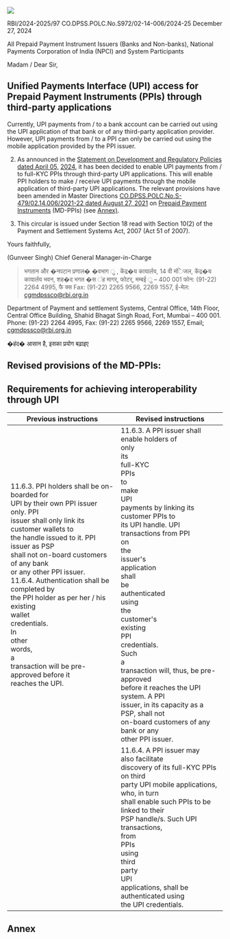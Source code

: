 ![](_page_0_Picture_0.jpeg)

RBI/2024-2025/97 CO.DPSS.POLC.No.S972/02-14-006/2024-25 December 27, 2024

All Prepaid Payment Instrument Issuers (Banks and Non-banks), National Payments Corporation of India (NPCI) and System Participants

Madam / Dear Sir,

## **Unified Payments Interface (UPI) access for Prepaid Payment Instruments (PPIs) through third-party applications**

Currently, UPI payments from / to a bank account can be carried out using the UPI application of that bank or of any third-party application provider. However, UPI payments from / to a PPI can only be carried out using the mobile application provided by the PPI issuer.

2. As announced in the [Statement on Development and Regulatory Policies dated April 05,](https://www.rbi.org.in/Scripts/BS_PressReleaseDisplay.aspx?prid=57639)  [2024](https://www.rbi.org.in/Scripts/BS_PressReleaseDisplay.aspx?prid=57639), it has been decided to enable UPI payments from / to full-KYC PPIs through third-party UPI applications. This will enable PPI holders to make / receive UPI payments through the mobile application of third-party UPI applications. The relevant provisions have been amended in Master Directions [CO.DPSS.POLC.No.S-479/02.14.006/2021-22 dated August 27, 2021](https://www.rbi.org.in/Scripts/BS_ViewMasDirections.aspx?id=12156) on [Prepaid Payment Instruments](https://www.rbi.org.in/Scripts/BS_ViewMasDirections.aspx?id=12156) (MD-PPIs) (see [Annex\)](#page-1-0).

3. This circular is issued under Section 18 read with Section 10(2) of the Payment and Settlement Systems Act, 2007 (Act 51 of 2007).

Yours faithfully,

(Gunveer Singh) Chief General Manager-in-Charge

> भगतान और �नपटान प्रणाल� �वभाग ु , केंद्र�य कायार्लय, 14 वी मंिजल, केंद्र�य कायार्लय भवन, शह�द भगत �स ंह मागर्, फोटर्, मम्बई ु – 400 001 फोन: (91-22) 2264 4995, फै क्स Fax: (91-22) 2265 9566, 2269 1557, ई-मेल: [cgmdpssco@rbi.org.in](mailto:cgmdpssco@rbi.org.in)

Department of Payment and settlement Systems, Central Office, 14th Floor, Central Office Building, Shahid Bhagat Singh Road, Fort, Mumbai – 400 001. Phone: (91-22) 2264 4995, Fax: (91-22) 2265 9566, 2269 1557, Email[: cgmdpssco@rbi.org.in](mailto:cgmdpssco@rbi.org.in)

�हंद� आसान है, इसका प्रयोग बढ़ाइए

## <span id="page-1-0"></span>**Revised provisions of the MD-PPIs:**

## Requirements for achieving interoperability through UPI

| Previous instructions                                                                                                                                                                                                                                                                                                                                                                                                                                                              | Revised instructions                                                                                                                                                                                                                                                                                                                                                                                                                                                                                                                                   |
|------------------------------------------------------------------------------------------------------------------------------------------------------------------------------------------------------------------------------------------------------------------------------------------------------------------------------------------------------------------------------------------------------------------------------------------------------------------------------------|--------------------------------------------------------------------------------------------------------------------------------------------------------------------------------------------------------------------------------------------------------------------------------------------------------------------------------------------------------------------------------------------------------------------------------------------------------------------------------------------------------------------------------------------------------|
| 11.6.3. PPI holders shall be on-boarded for<br>UPI by their own PPI issuer only. PPI<br>issuer shall only link its customer wallets to<br>the handle issued to it. PPI issuer as PSP<br>shall not on-board customers of any bank<br>or any other PPI issuer.<br>11.6.4. Authentication shall be completed by<br>the PPI holder as per her / his existing<br>wallet<br>credentials.<br>In<br>other<br>words,<br>a<br>transaction will be pre-approved before it<br>reaches the UPI. | 11.6.3. A PPI issuer shall enable holders of<br>only<br>its<br>full-KYC<br>PPIs<br>to<br>make<br>UPI<br>payments by linking its customer PPIs to<br>its UPI handle. UPI transactions from PPI<br>on<br>the<br>issuer's<br>application<br>shall<br>be<br>authenticated<br>using<br>the<br>customer's<br>existing<br>PPI<br>credentials.<br>Such<br>a<br>transaction will, thus, be pre-approved<br>before it reaches the UPI system. A PPI<br>issuer, in its capacity as a PSP, shall not<br>on-board customers of any bank or any<br>other PPI issuer. |
|                                                                                                                                                                                                                                                                                                                                                                                                                                                                                    | 11.6.4. A PPI issuer may<br>also facilitate<br>discovery of its full-KYC PPIs on third<br>party UPI mobile applications, who, in turn<br>shall enable such PPIs to be linked to their<br>PSP handle/s. Such UPI transactions,<br>from<br>PPIs<br>using<br>third<br>party<br>UPI<br>applications, shall be authenticated using<br>the UPI credentials.                                                                                                                                                                                                  |

## **Annex**